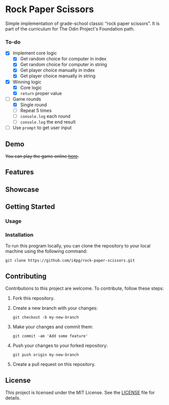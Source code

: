 # Rock Paper Scissors

Simple implementation of grade-school classic “rock paper scissors”. It is part of the curriculum for The Odin Project's Foundation path.

### To-do
- [x] Implement core logic
  - [x] Get random choice for computer in index
  - [x] Get random choice for computer in string
  - [x] Get player choice manually in index
  - [x] Get player choice manually in string
- [x] Winning logic
  - [x] Core logic
  - [x] `return` proper value
- [ ] Game rounds
  - [x] Single round
  - [ ] Repeat 5 times
  - [ ] `console.log` each round
  - [ ] `console.log` the end result
- [ ] Use `prompt` to get user input

## Demo

~~You can play the game online [here](https://i4pg.github.io/rock-paper-scissors/).~~

## Features

<!-- *   Two players can play the game (X and O). -->
<!-- *   Players can take turns marking spaces on a 3x3 grid. -->
<!-- *   The game ends when a player gets three in a row or all spaces are filled without a winner. -->
<!-- *   The winner is displayed at the end of the game. -->
<!-- *   The game keeps running and calculating points. -->
<!-- *   It supports single player so you can play against a computer. -->
<!-- *   The computer uses a simple algorithm that takes all the available moves, then loops twice. First, it tries each move and plays it if it's a winning move; otherwise, it goes to the next move. Second, if there is no winning move, it tries each possible move and plays there if it's preventing the opponent from winning; otherwise, it chooses a random place to play. -->
<!-- *   It has a mobile-first responsive design, using [Bulma.io](https://bulma.io/). -->

## Showcase

<!-- Here are some screenshots of the Rock Paper Scissors game: -->

<!-- ![](./assest/showcase/cp1.gif) -->

<!-- ![](./assest/showcase/multi.gif) -->

## Getting Started

### Usage

<!-- You can play the game online [here](https://i4pg.github.io/rock-paper-scissors/). -->

### Installation

To run this program locally, you can clone the repository to your local machine using the following command:

`git clone https://github.com/i4pg/rock-paper-scissors.git`

<!-- Then open the `index.html` file in your web browser to start playing the game. -->

## Contributing

Contributions to this project are welcome. To contribute, follow these steps:

1.  Fork this repository.
    
2.  Create a new branch with your changes:
    
    `git checkout -b my-new-branch`
3.  Make your changes and commit them:
    
    `git commit -am 'Add some feature'`
4.  Push your changes to your forked repository:
    
    `git push origin my-new-branch`
5.  Create a pull request on this repository.
    

## License

This project is licensed under the MIT License. See the [LICENSE](LICENSE) file for details.

